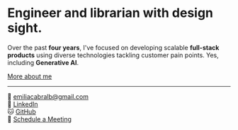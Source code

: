 

# Engineer and librarian with design sight.

Over the past **four years**, I've focused on developing scalable **full-stack products** using diverse technologies tackling customer pain points. Yes, including **Generative AI**. 

[More about me](/about)

---

📧 [emiliacabralb@gmail.com](mailto:emiliacabralb@gmail.com)  
🔗 [LinkedIn](https://www.linkedin.com/in/emiliacb)  
🐱 [GitHub](https://github.com/emiliacb)  
📅 [Schedule a Meeting](https://calendly.com/emilia-cb)
